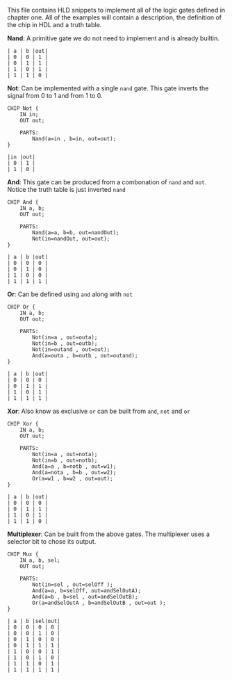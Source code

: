 This file contains HLD snippets to implement all of the logic gates defined in chapter one. 
All of the examples will contain a description, the definition of the chip in HDL and a truth table. 


**Nand**: A primitive gate we do not need to implement and is already builtin.
```
| a | b |out|
| 0 | 0 | 1 |
| 0 | 1 | 1 |
| 1 | 0 | 1 |
| 1 | 1 | 0 |
```

**Not**: Can be implemented with a single `nand` gate. This gate inverts the signal from 0 to 1 and from 1 to 0.

```
CHIP Not {
    IN in;
    OUT out;

    PARTS:
        Nand(a=in , b=in, out=out);
}
```

```
|in |out|
| 0 | 1 |
| 1 | 0 |
```

**And**: This gate can be produced from a combonation of `nand` and `not`. Notice the truth table is just inverted `nand`

```
CHIP And {
    IN a, b;
    OUT out;
    
    PARTS:
        Nand(a=a, b=b, out=nandOut);
        Not(in=nandOut, out=out);
}
```

```
| a | b |out|
| 0 | 0 | 0 |
| 0 | 1 | 0 |
| 1 | 0 | 0 |
| 1 | 1 | 1 |
```

**Or**: Can be defined using `and` along with `not`

```
CHIP Or {
    IN a, b;
    OUT out;

    PARTS:
        Not(in=a , out=outa);
        Not(in=b , out=outb);
        Not(in=outand , out=out);
        And(a=outa , b=outb , out=outand);
}
```

```
| a | b |out|
| 0 | 0 | 0 |
| 0 | 1 | 1 |
| 1 | 0 | 1 |
| 1 | 1 | 1 |
```

**Xor**: Also know as exclusive `or` can be built from `and`, `not` and `or`

```
CHIP Xor {
    IN a, b;
    OUT out;

    PARTS:
        Not(in=a , out=nota);
        Not(in=b , out=notb);
        And(a=a , b=notb , out=w1);
        And(a=nota , b=b , out=w2);
        Or(a=w1 , b=w2 , out=out);
}
```

```
| a | b |out|
| 0 | 0 | 0 |
| 0 | 1 | 1 |
| 1 | 0 | 1 |
| 1 | 1 | 0 |
```

**Multiplexer**: Can be built from the above gates. The multiplexer uses a selector bit to chose its output. 

```
CHIP Mux {
    IN a, b, sel;
    OUT out;

    PARTS:
        Not(in=sel , out=selOff );
        And(a=a, b=selOff, out=andSelOutA);
        And(a=b , b=sel , out=andSelOutB);
        Or(a=andSelOutA , b=andSelOutB , out=out );
}
```

```
| a | b |sel|out|
| 0 | 0 | 0 | 0 |
| 0 | 0 | 1 | 0 |
| 0 | 1 | 0 | 0 |
| 0 | 1 | 1 | 1 |
| 1 | 0 | 0 | 1 |
| 1 | 0 | 1 | 0 |
| 1 | 1 | 0 | 1 |
| 1 | 1 | 1 | 1 |
```

